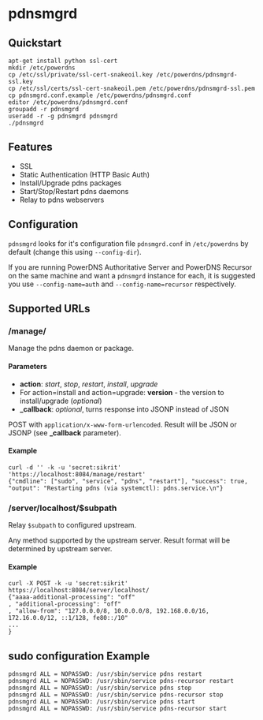 # pdnsmgrd

## Quickstart

    apt-get install python ssl-cert
    mkdir /etc/powerdns
    cp /etc/ssl/private/ssl-cert-snakeoil.key /etc/powerdns/pdnsmgrd-ssl.key
    cp /etc/ssl/certs/ssl-cert-snakeoil.pem /etc/powerdns/pdnsmgrd-ssl.pem
    cp pdnsmgrd.conf.example /etc/powerdns/pdnsmgrd.conf
    editor /etc/powerdns/pdnsmgrd.conf
    groupadd -r pdnsmgrd
    useradd -r -g pdnsmgrd pdnsmgrd
    ./pdnsmgrd


## Features

 * SSL
 * Static Authentication (HTTP Basic Auth)
 * Install/Upgrade pdns packages
 * Start/Stop/Restart pdns daemons
 * Relay to pdns webservers

## Configuration

`pdnsmgrd` looks for it's configuration file `pdnsmgrd.conf` in `/etc/powerdns` by default (change this using
`--config-dir`).

If you are running PowerDNS Authoritative Server and PowerDNS Recursor on the same machine and
want a `pdnsmgrd` instance for each, it is suggested you use `--config-name=auth` and `--config-name=recursor`
respectively.

## Supported URLs

### /manage/<action>

Manage the pdns daemon or package.

#### Parameters

 * **action**: _start_, _stop_, _restart_, _install_, _upgrade_
 * For action=install and action=upgrade: **version** - the version to install/upgrade (_optional_)
 * **\_callback**: _optional_, turns response into JSONP instead of JSON
 
POST with `application/x-www-form-urlencoded`. Result will be JSON or JSONP (see **\_callback** parameter).

#### Example

    curl -d '' -k -u 'secret:sikrit' 'https://localhost:8084/manage/restart'
    {"cmdline": ["sudo", "service", "pdns", "restart"], "success": true, "output": "Restarting pdns (via systemctl): pdns.service.\n"}


### /server/localhost/$subpath

Relay `$subpath` to configured upstream.

Any method supported by the upstream server. Result format will be determined by upstream server.

#### Example

    curl -X POST -k -u 'secret:sikrit' https://localhost:8084/server/localhost/
    {"aaaa-additional-processing": "off"
    , "additional-processing": "off"
    , "allow-from": "127.0.0.0/8, 10.0.0.0/8, 192.168.0.0/16, 172.16.0.0/12, ::1/128, fe80::/10"
    ...
    }

## sudo configuration Example

    pdnsmgrd ALL = NOPASSWD: /usr/sbin/service pdns restart
    pdnsmgrd ALL = NOPASSWD: /usr/sbin/service pdns-recursor restart
    pdnsmgrd ALL = NOPASSWD: /usr/sbin/service pdns stop
    pdnsmgrd ALL = NOPASSWD: /usr/sbin/service pdns-recursor stop
    pdnsmgrd ALL = NOPASSWD: /usr/sbin/service pdns start
    pdnsmgrd ALL = NOPASSWD: /usr/sbin/service pdns-recursor start
